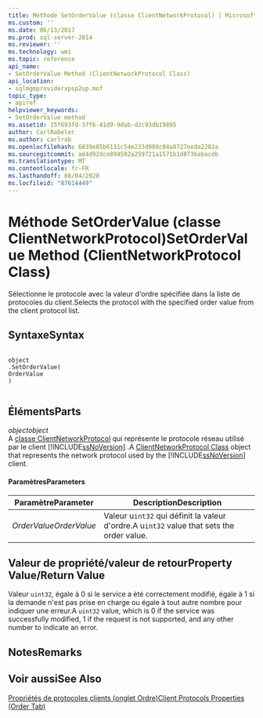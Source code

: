 ```yaml
---
title: Méthode SetOrderValue (classe ClientNetworkProtocol) | Microsoft Docs
ms.custom: ''
ms.date: 06/13/2017
ms.prod: sql-server-2014
ms.reviewer: ''
ms.technology: wmi
ms.topic: reference
api_name:
- SetOrderValue Method (ClientNetworkProtocol Class)
api_location:
- sqlmgmproviderxpsp2up.mof
topic_type:
- apiref
helpviewer_keywords:
- SetOrderValue method
ms.assetid: 15f693fd-37f6-41d9-9dab-d2c93db19895
author: CarlRabeler
ms.author: carlrab
ms.openlocfilehash: 6839e85b6131c54e233d980c84a8727eeda2202a
ms.sourcegitcommit: ad4d92dce894592a259721a1571b1d8736abacdb
ms.translationtype: MT
ms.contentlocale: fr-FR
ms.lasthandoff: 08/04/2020
ms.locfileid: "87614449"
---
```

# <a name="setordervalue-method-clientnetworkprotocol-class"></a><span data-ttu-id="850e6-102">Méthode SetOrderValue (classe ClientNetworkProtocol)</span><span class="sxs-lookup"><span data-stu-id="850e6-102">SetOrderValue Method (ClientNetworkProtocol Class)</span></span>
  <span data-ttu-id="850e6-103">Sélectionne le protocole avec la valeur d'ordre spécifiée dans la liste de protocoles du client.</span><span class="sxs-lookup"><span data-stu-id="850e6-103">Selects the protocol with the specified order value from the client protocol list.</span></span>  
  
## <a name="syntax"></a><span data-ttu-id="850e6-104">Syntaxe</span><span class="sxs-lookup"><span data-stu-id="850e6-104">Syntax</span></span>  
  
```  
  
object  
.SetOrderValue(  
OrderValue  
)  
  
```  
  
## <a name="parts"></a><span data-ttu-id="850e6-105">Éléments</span><span class="sxs-lookup"><span data-stu-id="850e6-105">Parts</span></span>  
 <span data-ttu-id="850e6-106">*object*</span><span class="sxs-lookup"><span data-stu-id="850e6-106">*object*</span></span>  
 <span data-ttu-id="850e6-107">A [classe ClientNetworkProtocol](clientnetworkprotocol-class.md) qui représente le protocole réseau utilisé par le client [!INCLUDE[ssNoVersion](../../../includes/ssnoversion-md.md)] .</span><span class="sxs-lookup"><span data-stu-id="850e6-107">A [ClientNetworkProtocol Class](clientnetworkprotocol-class.md) object that represents the network protocol used by the [!INCLUDE[ssNoVersion](../../../includes/ssnoversion-md.md)] client.</span></span>  
  
#### <a name="parameters"></a><span data-ttu-id="850e6-108">Paramètres</span><span class="sxs-lookup"><span data-stu-id="850e6-108">Parameters</span></span>  
  
|<span data-ttu-id="850e6-109">Paramètre</span><span class="sxs-lookup"><span data-stu-id="850e6-109">Parameter</span></span>|<span data-ttu-id="850e6-110">Description</span><span class="sxs-lookup"><span data-stu-id="850e6-110">Description</span></span>|  
|---------------|-----------------|  
|<span data-ttu-id="850e6-111">*OrderValue*</span><span class="sxs-lookup"><span data-stu-id="850e6-111">*OrderValue*</span></span>|<span data-ttu-id="850e6-112">Valeur u`int32` qui définit la valeur d'ordre.</span><span class="sxs-lookup"><span data-stu-id="850e6-112">A u`int32` value that sets the order value.</span></span>|  
  
## <a name="property-valuereturn-value"></a><span data-ttu-id="850e6-113">Valeur de propriété/valeur de retour</span><span class="sxs-lookup"><span data-stu-id="850e6-113">Property Value/Return Value</span></span>  
 <span data-ttu-id="850e6-114">Valeur `uint32`, égale à 0 si le service a été correctement modifié, égale à 1 si la demande n'est pas prise en charge ou égale à tout autre nombre pour indiquer une erreur.</span><span class="sxs-lookup"><span data-stu-id="850e6-114">A `uint32` value, which is 0 if the service was successfully modified, 1 if the request is not supported, and any other number to indicate an error.</span></span>  
  
## <a name="remarks"></a><span data-ttu-id="850e6-115">Notes</span><span class="sxs-lookup"><span data-stu-id="850e6-115">Remarks</span></span>  
  
## <a name="see-also"></a><span data-ttu-id="850e6-116">Voir aussi</span><span class="sxs-lookup"><span data-stu-id="850e6-116">See Also</span></span>  
 [<span data-ttu-id="850e6-117">Propriétés de protocoles clients (onglet Ordre)</span><span class="sxs-lookup"><span data-stu-id="850e6-117">Client Protocols Properties (Order Tab)</span></span>](https://technet.microsoft.com/library/ms187884.aspx)  
  
  
